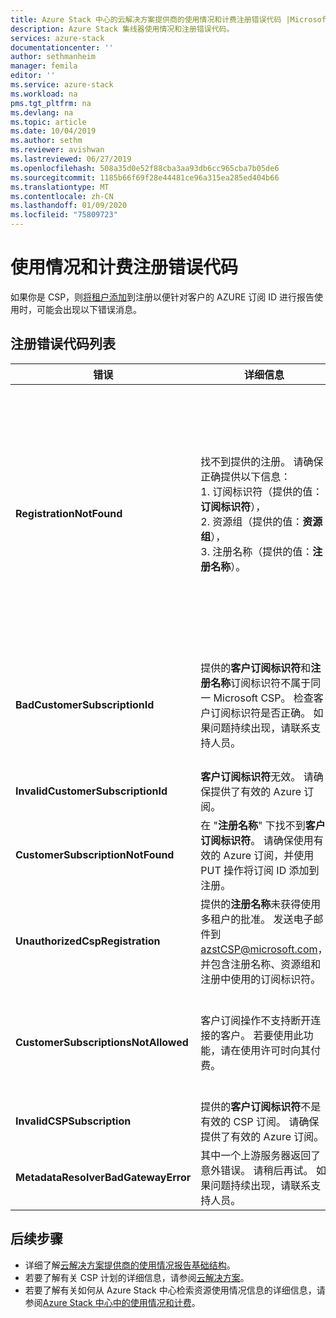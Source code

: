 ```yaml
---
title: Azure Stack 中心的云解决方案提供商的使用情况和计费注册错误代码 |Microsoft Docs
description: Azure Stack 集线器使用情况和注册错误代码。
services: azure-stack
documentationcenter: ''
author: sethmanheim
manager: femila
editor: ''
ms.service: azure-stack
ms.workload: na
pms.tgt_pltfrm: na
ms.devlang: na
ms.topic: article
ms.date: 10/04/2019
ms.author: sethm
ms.reviewer: avishwan
ms.lastreviewed: 06/27/2019
ms.openlocfilehash: 508a35d0e52f88cba3aa93db6cc965cba7b05de6
ms.sourcegitcommit: 1185b66f69f28e44481ce96a315ea285ed404b66
ms.translationtype: MT
ms.contentlocale: zh-CN
ms.lasthandoff: 01/09/2020
ms.locfileid: "75809723"
---
```

# <a name="usage-and-billing-registration-error-codes"></a>使用情况和计费注册错误代码

如果你是 CSP，则[将租户添加](azure-stack-csp-ref-operations.md#add-tenant-to-registration)到注册以便针对客户的 AZURE 订阅 ID 进行报告使用时，可能会出现以下错误消息。

## <a name="list-of-registration-error-codes"></a>注册错误代码列表

| 错误                           | 详细信息                                                                                                                                                                                                                                                                                                                           | 注释                                                                                                                                                                                                                                                                                                                                                                                                                                                                                                                                                                                                            |
|---------------------------------|-----------------------------------------------------------------------------------------------------------------------------------------------------------------------------------------------------------------------------------------------------------------------------------------------------------------------------------|---------------------------------------------------------------------------------------------------------------------------------------------------------------------------------------------------------------------------------------------------------------------------------------------------------------------------------------------------------------------------------------------------------------------------------------------------------------------------------------------------------------------------------------------------------------------------------------------------------------------|
| **RegistrationNotFound**            | 找不到提供的注册。 请确保正确提供以下信息：<br>1. 订阅标识符（提供的值：**订阅标识符**），<br>2. 资源组（提供的值：**资源组**），<br>3. 注册名称（提供的值：**注册名称**）。                             | 当指向初始注册的信息不正确时，通常会发生此错误。 如果需要验证注册的资源组和名称，可以通过列出所有资源在 Azure 门户中找到该资源组和名称。 如果找到多个注册资源，请查看 "属性" 中的**CloudDeploymentID** ，并选择其**CloudDeploymentID**与云的匹配项。 若要查找**CloudDeploymentID**，可以在 Azure Stack 集线器上使用此 PowerShell 命令：<br>`$azureStackStampInfo = Invoke-Command -Session $session -ScriptBlock { Get-AzureStackStampInformation }` |
| **BadCustomerSubscriptionId**       | 提供的**客户订阅标识符**和**注册名称**订阅标识符不属于同一 Microsoft CSP。 检查客户订阅标识符是否正确。 如果问题持续出现，请联系支持人员。 | 当客户订阅是 CSP 订阅，但它汇总到不同于初始注册中使用的订阅的 CSP 伙伴时，会出现此错误。 进行此项检查是为了防止发生这种情况，这会导致为 CSP 伙伴计费，而该合作伙伴对使用的 Azure Stack 中心不负责。                                                                                                                                                                                                                                                                          |
| **InvalidCustomerSubscriptionId**   | **客户订阅标识符**无效。 请确保提供了有效的 Azure 订阅。                                                                                                                                                                         |                                                                                                                                                                                                                                                                                                                                                                                                                                                                                                                                                                                                                     |
| **CustomerSubscriptionNotFound**    | 在 "**注册名称**" 下找不到**客户订阅标识符**。 请确保使用有效的 Azure 订阅，并使用 PUT 操作将订阅 ID 添加到注册。                                                   | 如果尝试 v 已将某个租户添加到订阅，但找不到与该注册关联的客户订阅，则会发生此错误。 客户尚未添加到注册，或订阅 ID 未正确写入。                                                                                                                                                                                                                                                                                                                                |
| **UnauthorizedCspRegistration**     | 提供的**注册名称**未获得使用多租户的批准。 发送电子邮件到 azstCSP@microsoft.com，并包含注册名称、资源组和注册中使用的订阅标识符。                                                                                    | 必须为 Microsoft 的多租户批准注册，然后才能开始向其添加租户。                                                                                                                                                                                                                                                                                                                                                                                             |
| **CustomerSubscriptionsNotAllowed** | 客户订阅操作不支持断开连接的客户。 若要使用此功能，请在使用许可时向其付费。                                                                                                                                                                    | 尝试添加租户的注册是一个容量注册;也就是说，创建注册后，使用参数 `BillingModel Capacity`。 只允许使用即用即付注册来添加租户。 必须使用参数 `BillingModel PayAsYouUse`重新注册。                                                                                                                                                                                                                                                                                          |
| **InvalidCSPSubscription**          | 提供的**客户订阅标识符**不是有效的 CSP 订阅。 请确保提供了有效的 Azure 订阅。                                                                                                                                                        | 这很可能是因为客户订阅键入错误。                                                                                                                                                                                                                                                                                                                                                                                                                                                                                                                                        |
| **MetadataResolverBadGatewayError** | 其中一个上游服务器返回了意外错误。 请稍后再试。 如果问题持续出现，请联系支持人员。                                                                                                                                                                                                |                                                                                                                                                                                                                                                                                                                                                                                                                                                                                                                                                                                                                     |

## <a name="next-steps"></a>后续步骤

- 详细了解[云解决方案提供商的使用情况报告基础结构](azure-stack-csp-ref-infrastructure.md)。
- 若要了解有关 CSP 计划的详细信息，请参阅[云解决方案](https://partner.microsoft.com/solutions/microsoft-cloud-solutions)。
- 若要了解有关如何从 Azure Stack 中心检索资源使用情况信息的详细信息，请参阅[Azure Stack 中心中的使用情况和计费](azure-stack-billing-and-chargeback.md)。
